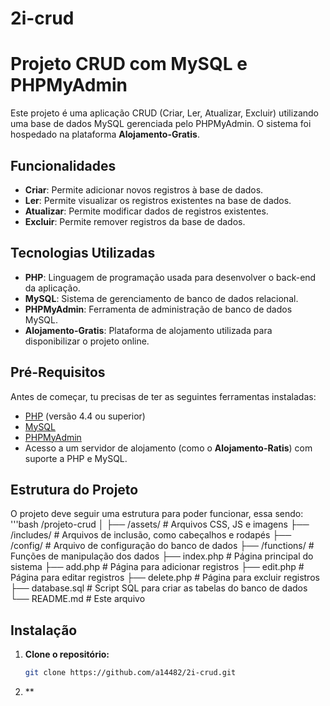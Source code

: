 # 2i-crud

# Projeto CRUD com MySQL e PHPMyAdmin

Este projeto é uma aplicação CRUD (Criar, Ler, Atualizar, Excluir) utilizando uma base de dados MySQL gerenciada pelo PHPMyAdmin. O sistema foi hospedado na plataforma **Alojamento-Gratis**.

## Funcionalidades

- **Criar**: Permite adicionar novos registros à base de dados.
- **Ler**: Permite visualizar os registros existentes na base de dados.
- **Atualizar**: Permite modificar dados de registros existentes.
- **Excluir**: Permite remover registros da base de dados.

## Tecnologias Utilizadas

- **PHP**: Linguagem de programação usada para desenvolver o back-end da aplicação.
- **MySQL**: Sistema de gerenciamento de banco de dados relacional.
- **PHPMyAdmin**: Ferramenta de administração de banco de dados MySQL.
- **Alojamento-Gratis**: Plataforma de alojamento utilizada para disponibilizar o projeto online.

## Pré-Requisitos

Antes de começar, tu precisas de ter as seguintes ferramentas instaladas:

- [PHP](https://www.php.net/) (versão 4.4 ou superior)
- [MySQL](https://www.mysql.com/)
- [PHPMyAdmin](https://www.phpmyadmin.net/)
- Acesso a um servidor de alojamento (como o **Alojamento-Ratis**) com suporte a PHP e MySQL.

## Estrutura do Projeto

O projeto deve seguir uma estrutura para poder funcionar, essa sendo:
'''bash
/projeto-crud
│
├── /assets/                  # Arquivos CSS, JS e imagens
├── /includes/                # Arquivos de inclusão, como cabeçalhos e rodapés
├── /config/                  # Arquivo de configuração do banco de dados
├── /functions/               # Funções de manipulação dos dados
├── index.php                 # Página principal do sistema
├── add.php                   # Página para adicionar registros
├── edit.php                  # Página para editar registros
├── delete.php                # Página para excluir registros
├── database.sql              # Script SQL para criar as tabelas do banco de dados
└── README.md                 # Este arquivo


## Instalação

1. **Clone o repositório:**

   ```bash
   git clone https://github.com/a14482/2i-crud.git
   
2. **

